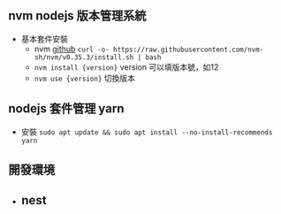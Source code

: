 ## nvm nodejs 版本管理系統 ##
- 基本套件安裝
  - nvm [github](https://github.com/nvm-sh/nvm)
    `curl -o- https://raw.githubusercontent.com/nvm-sh/nvm/v0.35.3/install.sh | bash`
  - `nvm install {version}` version 可以填版本號，如12
  - `nvm use {version}` 切換版本


## nodejs 套件管理 yarn ##
  - 安裝
    `sudo apt update && sudo apt install --no-install-recommends yarn`

## 開發環境 ##
- nest
  -

